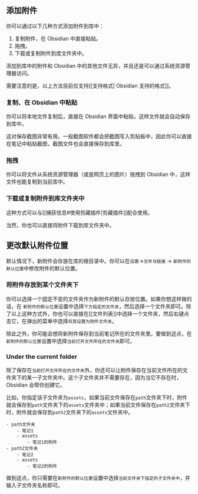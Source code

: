 ## 添加附件

你可以通过以下几种方式添加附件到库中：

1. 复制附件，在 Obsidian 中直接粘贴。
2. 拖拽。
3. 下载或复制附件到库文件夹中。

添加到库中的附件和 Obsidian 中的其他文件无异，并且还是可以通过系统资源管理器访问。

需要注意的是，以上方法目前仅支持[[支持格式| Obsidian 支持的格式]]。

### 复制、在 Obsidian 中粘贴

你可以将本地文件复制后，直接在 Obsidian 界面中粘贴，这样文件就会自动保存到库中。

这对保存截图非常有用。一般截图软件都会把截图写入剪贴板中，因此你可以直接在笔记中粘贴截图，截图文件也会直接保存到库里。

### 拖拽

你可以将文件从系统资源管理器（或是网页上的图片）拖拽到 Obsidian 中，这样文件也能复制到当前库中。

### 下载或复制附件到库文件夹中

这种方式可以与[[捕获信息#使用剪藏插件|剪藏插件]]配合使用。

当然，你也可以直接将附件下载到库文件夹中。

## 更改默认附件位置

默认情况下，新附件会存放在库的根目录中。你可以在`设置`->`文件与链接` -> `新附件的默认位置`中修改附件的默认位置。

### 将附件存放到某个文件夹下

你可以选择一个固定不变的文件夹作为新附件的默认存放位置。如果你想这样做的话，在 `新附件的默认位置`设置中选择`下方指定的文件夹`，然后选择一个文件夹即可。除了以上这种方式外，你也可以直接在[[文件列表]]中选择一个文件夹，然后右键点击它，在弹出的菜单中选择`将其设置为附件文件夹`。

除此之外，你可能会想将新附件保存到当前笔记所在的文件夹里。要做到这点，在`新附件的默认位置`设置中选择`当前打开文件所在的文件夹`即可。



### Under the current folder

除了保存在`当前打开文件所在的文件夹`外，你还可以让附件保存在当前文件所在的文件夹下的某一子文件夹中。这个子文件夹并不需要存在，因为当它不存在时，Obsidian 会帮你创建它。

比如，你指定该子文件夹为`assets`，如果当前文件保存在`path`文件夹下时，附件就会保存到`path`文件夹下的`assets`文件夹中；如果当前文件保存在`path2`文件夹下时，附件就会保存到`path2`文件夹下的`assets`文件夹中。

```
- path文件夹
	- 笔记1
	- assets
		- 笔记1的附件
- path2文件夹
	- 笔记2
	- assets
		- 笔记2的附件
```

做到这点，你只需要在`新附件的默认位置`设置中选择`当前文件夹下指定的子文件夹中`，并输入子文件夹名称即可。